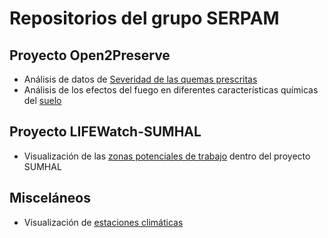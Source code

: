 
<!--

**Here are some ideas to get you started:**

🙋‍♀️ A short introduction - what is your organization all about?
🌈 Contribution guidelines - how can the community get involved?
👩‍💻 Useful resources - where can the community find your docs? Is there anything else the community should know?
🍿 Fun facts - what does your team eat for breakfast?
🧙 Remember, you can do mighty things with the power of [Markdown](https://guides.github.com/features/mastering-markdown/)
-->

# Repositorios del grupo SERPAM

## Proyecto Open2Preserve

- Análisis de datos de [Severidad de las quemas prescritas](https://ajpelu.github.io/fire_alcontar/)
- Análisis de los efectos del fuego en diferentes características químicas del [suelo](https://ajpelu.github.io/soil_alcontar/)

## Proyecto LIFEWatch-SUMHAL

- Visualización de las [zonas potenciales de trabajo](https://serpam.github.io/sumhal_areas/) dentro del proyecto SUMHAL

## Misceláneos

- Visualización de [estaciones climáticas](https://serpam.github.io/estaciones_clima)

